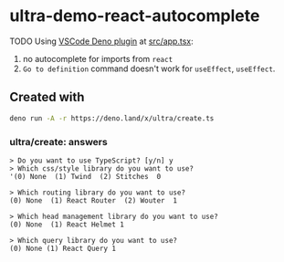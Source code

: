 # ultra-demo-react-autocomplete

TODO Using [VSCode Deno plugin](https://github.com/denoland/vscode_deno) at
[src/app.tsx](./src/app.tsx):

1. no autocomplete for imports from `react`
2. `Go to definition` command doesn't work for `useEffect`, `useEffect`.

## Created with

```bash
deno run -A -r https://deno.land/x/ultra/create.ts
```

### ultra/create: answers

```
> Do you want to use TypeScript? [y/n] y
> Which css/style library do you want to use?
'(0) None  (1) Twind  (2) Stitches  0

> Which routing library do you want to use?
(0) None  (1) React Router  (2) Wouter  1

> Which head management library do you want to use?
(0) None  (1) React Helmet 1

> Which query library do you want to use?
(0) None (1) React Query 1
```

